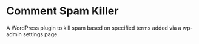 # Comment Spam Killer

A WordPress plugin to kill spam based on specified terms added via a wp-admin settings page.
